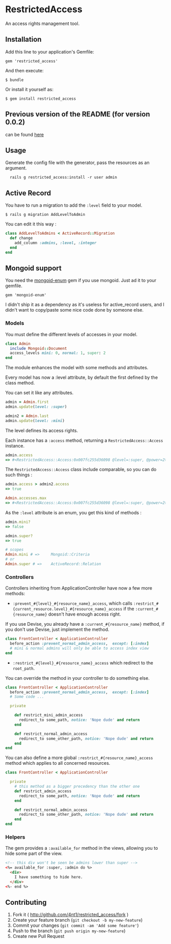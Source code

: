 # RestrictedAccess

An access rights management tool.

## Installation

Add this line to your application's Gemfile:

    gem 'restricted_access'

And then execute:

    $ bundle

Or install it yourself as:

    $ gem install restricted_access

## Previous version of the README (for version 0.0.2)

can be found [here](https://github.com/4nt1/restricted_access/blob/develop/README-v0.0.2.md)

## Usage

Generate the config file with the generator, pass the resources as an argument.

```
  rails g restricted_access:install -r user admin
```

## Active Record

You have to run a migration to add the `:level` field to your model.

```
$ rails g migration AddLevelToAdmin
```
You can edit it this way :

```ruby
class AddLevelToAdmins < ActiveRecord::Migration
  def change
    add_column :admins, :level, :integer
  end
end

```

## Mongoid support

You need the [mongoid-enum](https://github.com/thetron/mongoid-enum) gem if you use mongoid.
Just ad it to your gemfile.

```
gem 'mongoid-enum'
```

I didn't ship it as a dependency as it's useless for active_record users, and I didn't want to copy/paste some nice code done by someone else.

### Models

You must define the different levels of accesses in your model.

```ruby
class Admin
  include Mongoid::Document
  access_levels mini: 0, normal: 1, super: 2
end
```

The module enhances the model with some methods and attributes.

Every model has now a :level attribute, by default the first defined by the class method.

You can set it like any attributes.

```ruby
admin = Admin.first
admin.update(level: :super)

admin2 = Admin.last
admin.update(level: :mini)
```

The level defines its access rights.

Each instance has a `:access` method, returning a `RestrictedAccess::Access` instance.

```ruby
admin.access
=> #<RestrictedAccess::Access:0x007fc255d36098 @level=:super, @power=2>

```

The `RestrictedAccess::Access` class include comparable, so you can do such things :

```ruby
admin.access > admin2.access
=> true

Admin.accesses.max
=> #<RestrictedAccess::Access:0x007fc255d36098 @level=:super, @power=2>

```
As the `:level` attribute is an enum, you get this kind of methods :

```ruby
admin.mini?
=> false

admin.super?
=> true

# scopes
Admin.mini # =>     Mongoid::Criteria
# or
Admin.super # =>    ActiveRecord::Relation
```

### Controllers

Controllers inheriting from ApplicationController have now a few more methods:

* `:prevent_#{level}_#{resource_name}_access`, which calls `:restrict_#{current_resource.level}_#{resource_name}_access` if the `:current_#{resource_name}` doesn't have enough access right.

If you use Devise, you already have a `:current_#{resource_name}` method, if you don't use Devise, just implement the method.

```ruby
class FrontController < ApplicationController
  before_action :prevent_normal_admin_access,  except: [:index]
  # mini & normal admins will only be able to access index view
end
```

* `:restrict_#{level}_#{resource_name}_access` which redirect to the `root_path`.

You can override the method in your controller to do something else.

```ruby
class FrontController < ApplicationController
  before_action :prevent_normal_admin_access,  except: [:index]
  # Some code ...

  private

    def restrict_mini_admin_access
      redirect_to some_path, notice: 'Nope dude' and return
    end

    def restrict_normal_admin_access
      redirect_to some_other_path, notice: 'Nope dude' and return
    end
end
```

You can also define a more global `:restrict_#{resource_name}_access` method which applies to all concerned resources.

```ruby
class FrontController < ApplicationController

  private
    # this method as a bigger precedency than the other one
    def restrict_admin_access
      redirect_to some_path, notice: 'Nope dude' and return
    end

    def restrict_normal_admin_access
      redirect_to some_other_path, notice: 'Nope dude' and return
    end
end
```

### Helpers

The gem provides a `:available_for` method in the views, allowing you to hide some part of the view.

```html
<!-- this div won't be seen be admins lower than super -->
<%= available_for :super, :admin do %>
  <div>
    I have something to hide here.
  </div>
<%- end %>
```




## Contributing

1. Fork it ( http://github.com/4nt1/restricted_access/fork )
2. Create your feature branch (`git checkout -b my-new-feature`)
3. Commit your changes (`git commit -am 'Add some feature'`)
4. Push to the branch (`git push origin my-new-feature`)
5. Create new Pull Request
